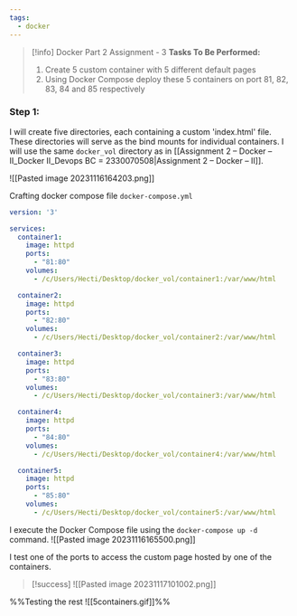 ```yaml
---
tags:
  - docker
---
```

> [!info] Docker Part 2 Assignment - 3
> **Tasks To Be Performed:**
> 1. Create 5 custom container with 5 different default pages 
> 2. Using Docker Compose deploy these 5 containers on port 81, 82, 83, 84 and 85 respectively

### Step 1: 

I will create five directories, each containing a custom 'index.html' file. These directories will serve as the bind mounts for individual containers. I will use the same `docker_vol` directory as in [[Assignment 2 – Docker – II_Docker II_Devops BC = 2330070508|Assignment 2 – Docker – II]].

![[Pasted image 20231116164203.png]]

Crafting docker compose file `docker-compose.yml`
```yaml
version: '3'

services:
  container1:
    image: httpd
    ports:
      - "81:80"
    volumes:
      - /c/Users/Hecti/Desktop/docker_vol/container1:/var/www/html

  container2:
    image: httpd
    ports:
      - "82:80"
    volumes:
      - /c/Users/Hecti/Desktop/docker_vol/container2:/var/www/html

  container3:
    image: httpd
    ports:
      - "83:80"
    volumes:
      - /c/Users/Hecti/Desktop/docker_vol/container3:/var/www/html

  container4:
    image: httpd
    ports:
      - "84:80"
    volumes:
      - /c/Users/Hecti/Desktop/docker_vol/container4:/var/www/html

  container5:
    image: httpd
    ports:
      - "85:80"
    volumes:
      - /c/Users/Hecti/Desktop/docker_vol/container5:/var/www/html
```



I execute the Docker Compose file using the `docker-compose up -d` command.
![[Pasted image 20231116165500.png]]

I test one of the ports to access the custom page hosted by one of the containers.

> [!success]
> ![[Pasted image 20231117101002.png]]

%%Testing the rest
![[5containers.gif]]%%